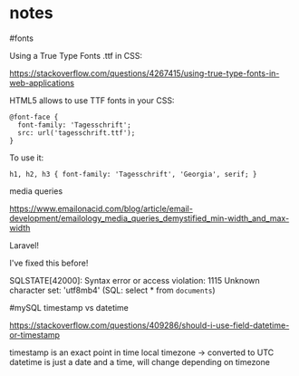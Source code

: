 # notes

#fonts

Using a True Type Fonts .ttf in CSS:

https://stackoverflow.com/questions/4267415/using-true-type-fonts-in-web-applications


HTML5 allows to use TTF fonts in your CSS:
```
@font-face {
  font-family: 'Tagesschrift';
  src: url('tagesschrift.ttf');
}
```
To use it:
```
h1, h2, h3 { font-family: 'Tagesschrift', 'Georgia', serif; }
```
media queries

https://www.emailonacid.com/blog/article/email-development/emailology_media_queries_demystified_min-width_and_max-width



Laravel!


I've fixed this before!

SQLSTATE[42000]: Syntax error or access violation: 1115 Unknown character set: 'utf8mb4' (SQL: select * from `documents`)


#mySQL timestamp vs datetime

https://stackoverflow.com/questions/409286/should-i-use-field-datetime-or-timestamp

timestamp is an exact point in time local timezone -> converted to UTC
datetime is just a date and a time, will change depending on timezone
